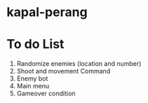# kapal-perang

# To do List
1. Randomize enemies (location and number)
2. Shoot and movement Command
3. Enemy bot
4. Main menu
5. Gameover condition